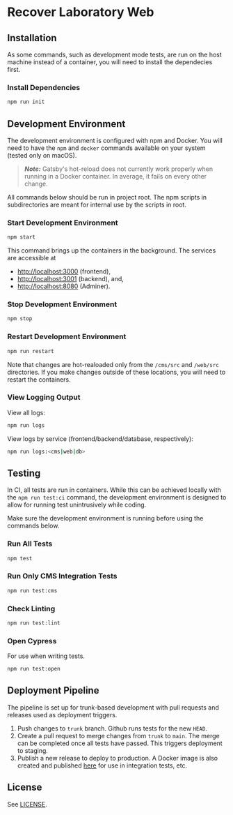 # Recover Laboratory Web

## Installation

As some commands, such as development mode tests, are run on the host machine instead of a container, you will need to install the dependecies first.

### Install Dependencies

```bash
npm run init
```

## Development Environment

The development environment is configured with npm and Docker. You will need to have the `npm` and `docker` commands available on your system (tested only on macOS).

> _**Note:**_ Gatsby's hot-reload does not currently work properly when running in a Docker container. In average, it fails on every other change.

All commands below should be run in project root. The npm scripts in subdirectories are meant for internal use by the scripts in root.

### Start Development Environment

```bash
npm start
```

This command brings up the containers in the background. The services are accessible at

- [http://localhost:3000](http://localhost:3000/) (frontend),
- [http://localhost:3001](http://localhost:3001/) (backend), and,
- [http://localhost:8080](http://localhost:8080/) (Adminer).

### Stop Development Environment

```bash
npm stop
```

### Restart Development Environment

```bash
npm run restart
```

Note that changes are hot-realoaded only from the `/cms/src` and `/web/src` directories. If you make changes outside of these locations, you will need to restart the containers.

### View Logging Output

View all logs:

```bash
npm run logs
```

View logs by service (frontend/backend/database, respectively):

```bash
npm run logs:<cms|web|db>
```

## Testing

In CI, all tests are run in containers. While this can be achieved locally with the `npm run test:ci` command, the development environment is designed to allow for running test unintrusively while coding.

Make sure the development environment is running before using the commands below.

### Run All Tests

```bash
npm test
```

### Run Only CMS Integration Tests

```bash
npm run test:cms
```

### Check Linting

```bash
npm run test:lint
```

### Open Cypress

For use when writing tests.

```bash
npm run test:open
```

## Deployment Pipeline

The pipeline is set up for trunk-based development with pull requests and releases used as deployment triggers.

1. Push changes to `trunk` branch. Github runs tests for the new `HEAD`.
2. Create a pull request to merge changes from `trunk` to `main`. The merge can be completed once all tests have passed. This triggers deployment to staging.
3. Publish a new release to deploy to production. A Docker image is also created and published [here](https://hub.docker.com/repository/docker/joonashak/reclab-cms) for use in integration tests, etc.

## License

See [LICENSE](./LICENSE).
